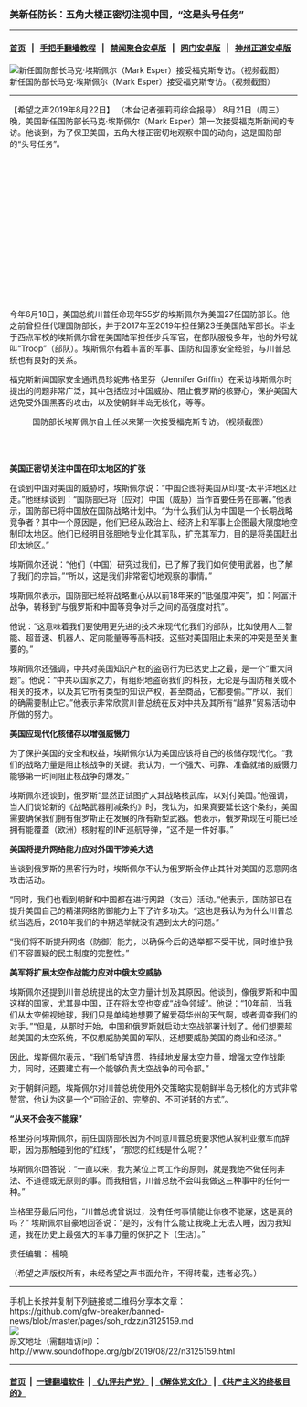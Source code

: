 ### 美新任防长：五角大楼正密切注视中国，“这是头号任务”
------------------------

#### [首页](https://github.com/gfw-breaker/banned-news/blob/master/README.md) &nbsp;&nbsp;|&nbsp;&nbsp; [手把手翻墙教程](https://github.com/gfw-breaker/guides/wiki) &nbsp;&nbsp;|&nbsp;&nbsp; [禁闻聚合安卓版](https://github.com/gfw-breaker/bn-android) &nbsp;&nbsp;|&nbsp;&nbsp; [网门安卓版](https://github.com/oGate2/oGate) &nbsp;&nbsp;|&nbsp;&nbsp; [神州正道安卓版](https://github.com/SzzdOgate/update) 



<div class="zhidingtu">
 <div class="ar-wrap-3x2">
  <img alt="新任国防部长马克·埃斯佩尔（Mark Esper）接受福克斯专访。（视频截图）" class="ar-wrap-inside-fill" src="http://img.soundofhope.org/2019/08/8.22-3-600x401.png"/>
 </div>
 <div class="caption">
  新任国防部长马克·埃斯佩尔（Mark Esper）接受福克斯专访。（视频截图）
 </div>
</div>
<hr/>
<div class="content">
 <p>
  <span class="content-info-date">
   【希望之声2019年8月22日】
  </span>
  <span class="content-info-type">
   （本台记者張莉莉综合报导）
  </span>
  8月21日（周三）晚，美国新任国防部长马克·埃斯佩尔（Mark Esper）第一次接受福克斯新闻的专访。他谈到，为了保卫美国，五角大楼正密切地观察中国的动向，这是国防部的“头号任务”。
 </p>
 <div class="widget ad-300x250 ad-ecf">
  <!-- ZW30 Post Embed 300x250 1 -->
  <ins class="adsbygoogle" data-ad-client="ca-pub-1519518652909441" data-ad-slot="9768754376" style="display:inline-block;width:300px;height:250px">
  </ins>
 </div>
 <p>
  今年6月18日，美国总统川普任命现年55岁的埃斯佩尔为美国27任国防部长。他之前曾担任代理国防部长，并于2017年至2019年担任第23任美国陆军部长。毕业于西点军校的埃斯佩尔曾在美国陆军担任步兵军官，在部队服役多年，他的外号就叫“Troop”（部队）。埃斯佩尔有着丰富的军事、国防和国家安全经验，与川普总统也有良好的关系。
 </p>
 <p>
  福克斯新闻国家安全通讯员珍妮弗·格里芬（Jennifer Griffin）在采访埃斯佩尔时提出的问题非常广泛，其中包括应对中国威胁、阻止俄罗斯的核野心，保护美国大选免受外国黑客的攻击，以及使朝鲜半岛无核化，等等。
 </p>
 <figure class="wp-caption alignnone img-width-m" id="attachment_3125240">
  <img alt="" class="wp-image-3125240 size-medium" src="http://img.soundofhope.org/2019/08/8.22-2-600x400.png" srcset="http://img.soundofhope.org/2019/08/8.22-2-600x400.png 600w, http://img.soundofhope.org/2019/08/8.22-2-768x512.png 768w, http://img.soundofhope.org/2019/08/8.22-2-180x120.png 180w, http://img.soundofhope.org/2019/08/8.22-2-366x244.png 366w, http://img.soundofhope.org/2019/08/8.22-2.png 873w">
   <br/><figcaption class="wp-caption-text">
    国防部长埃斯佩尔自上任以来第一次接受福克斯专访。（视频截图）
   </figcaption><br/>
  </img>
 </figure><br/>
 <p>
  <strong>
   美国正密切关注中国在印太地区的扩张
  </strong>
 </p>
 <p>
  在谈到中国对美国的威胁时，埃斯佩尔说：“中国企图将美国从印度-太平洋地区赶走。”他继续谈到：“国防部已将（应对）中国（威胁）当作首要任务在部署。”他表示，国防部已将中国放在国防战略计划中。“为什么我们认为中国是一个长期战略竞争者？其中一个原因是，他们已经从政治上、经济上和军事上企图最大限度地控制印太地区。他们已经明目张胆地专业化其军队，扩充其军力，目的是将美国赶出印太地区。”
 </p>
 <p>
  埃斯佩尔还说：“他们（中国）研究过我们，已了解了我们如何使用武器，也了解了我们的宗旨。”“所以，这是我们非常密切地观察的事情。”
 </p>
 <p>
  埃斯佩尔表示，国防部已经将战略重心从以前18年来的“低强度冲突”，如：阿富汗战争，转移到“与俄罗斯和中国等竞争对手之间的高强度对抗”。
 </p>
 <p>
  他说：“这意味着我们要使用更先进的技术来现代化我们的部队，比如使用人工智能、超音速、机器人、定向能量等等高科技。这些对美国阻止未来的冲突是至关重要的。”
 </p>
 <p>
  埃斯佩尔还强调，中共对美国知识产权的盗窃行为已达史上之最，是一个“重大问题”。他说：“中共以国家之力，有组织地盗窃我们的科技，无论是与国防相关或不相关的技术，以及其它所有类型的知识产权，甚至商品，它都要偷。”“所以，我们的确需要制止它。”他表示非常欣赏川普总统在反对中共及其所有“越界”贸易活动中所做的努力。
 </p>
 <div>
 </div>
 <p>
  <strong>
   美国应现代化核储存以增强威慑力
  </strong>
 </p>
 <p>
  为了保护美国的安全和权益，埃斯佩尔认为美国应该将自己的核储存现代化。“我们的战略力量是阻止核战争的关键。我认为，一个强大、可靠、准备就绪的威慑力能够第一时间阻止核战争的爆发。”
 </p>
 <p>
  埃斯佩尔还谈到，俄罗斯“显然正试图扩大其战略核武库，以对付美国。”他强调，当人们谈论新的《战略武器削减条约》时，我认为，如果真要延长这个条约，美国需要确保我们拥有俄罗斯正在发展的所有新型武器。他表示，俄罗斯现在可能已经拥有能覆蓋（欧洲）核射程的INF巡航导弹，“这不是一件好事。”
 </p>
 <p>
  <strong>
   美国将提升网络能力应对外国干涉美大选
  </strong>
 </p>
 <p>
  当谈到俄罗斯的黑客行为时，埃斯佩尔不认为俄罗斯会停止其针对美国的恶意网络攻击活动。
 </p>
 <p>
  “同时，我们也看到朝鲜和中国都在进行网路（攻击）活动。”他表示，国防部已在提升美国自己的精湛网络防御能力上下了许多功夫。“这也是我认为为什么川普总统当选后，2018年我们的中期选举就没有遇到太大的问题。”
 </p>
 <p>
  “我们将不断提升网络（防御）能力，以确保今后的选举都不受干扰，同时维护我们不容置疑的民主制度的完整性。”
 </p>
 <p>
  <strong>
   美军将扩展太空作战能力应对中俄太空威胁
  </strong>
 </p>
 <p>
  埃斯佩尔还提到川普总统提出的太空力量计划及其原因。他谈到，像俄罗斯和中国这样的国家，尤其是中国，正在将太空也变成“战争领域”。他说：“10年前，当我们从太空俯视地球，我们只是单纯地想要了解爱荷华州的天气啊，或者调查我们的对手。”“但是，从那时开始，中国和俄罗斯就启动太空战部署计划了。他们想要超越美国的太空系统，不仅想威胁美国的军队，还想要威胁美国的商业和经济。”
 </p>
 <p>
  因此，埃斯佩尔表示，“我们希望连贯、持续地发展太空力量，增强太空作战能力，同时，还要建立有一个能够负责太空战争的司令部。”
 </p>
 <p>
  对于朝鲜问题，埃斯佩尔对川普总统使用外交策略实现朝鲜半岛无核化的方式非常赞赏，他认为这是一个“可验证的、完整的、不可逆转的方式”。
 </p>
 <p>
  <strong>
   “从来不会夜不能寐”
  </strong>
 </p>
 <p>
  格里芬问埃斯佩尔，前任国防部长因为不同意川普总统要求他从叙利亚撤军而辞职，因为那触碰到他的“红线”，“那您的红线是什么呢？”
 </p>
 <p>
  埃斯佩尔回答说：“一直以来，我为某位上司工作的原则，就是我绝不做任何非法、不道德或无原则的事。而我相信，川普总统不会叫我做这三种事中的任何一种。”
 </p>
 <p>
  当格里芬最后问他，“川普总统曾说过，没有任何事情能让你夜不能寐，这是真的吗？” 埃斯佩尔自豪地回答说：“是的，没有什么能让我晚上无法入睡，因为我知道，我在历史上最强大的军事力量的保护之下（生活）。”
 </p>
 <div class="content-info-btm">
  <p class="content-info-zerenbianji">
   <span class="content-info-title">
    责任编辑：
   </span>
   <span class="content-info-content">
    楊曉
   </span>
  </p>
  <p class="content-info-refernote">
   （希望之声版权所有，未经希望之声书面允许，不得转载，违者必究。）
  </p>
 </div>
</div>

<hr/>
手机上长按并复制下列链接或二维码分享本文章：<br/>
https://github.com/gfw-breaker/banned-news/blob/master/pages/soh_rdzz/n3125159.md <br/>
<a href='https://github.com/gfw-breaker/banned-news/blob/master/pages/soh_rdzz/n3125159.md'><img src='https://github.com/gfw-breaker/banned-news/blob/master/pages/soh_rdzz/n3125159.md.png'/></a> <br/>
原文地址（需翻墙访问）：http://www.soundofhope.org/gb/2019/08/22/n3125159.html


------------------------
#### [首页](https://github.com/gfw-breaker/banned-news/blob/master/README.md) &nbsp;|&nbsp; [一键翻墙软件](https://github.com/gfw-breaker/nogfw/blob/master/README.md) &nbsp;| [《九评共产党》](https://github.com/gfw-breaker/9ping.md/blob/master/README.md#九评之一评共产党是什么) | [《解体党文化》](https://github.com/gfw-breaker/jtdwh.md/blob/master/README.md) | [《共产主义的终极目的》](https://github.com/gfw-breaker/gczydzjmd.md/blob/master/README.md)


<img src='http://gfw-breaker.win/banned-news/pages/soh_rdzz/n3125159.md' width='0px' height='0px'/>